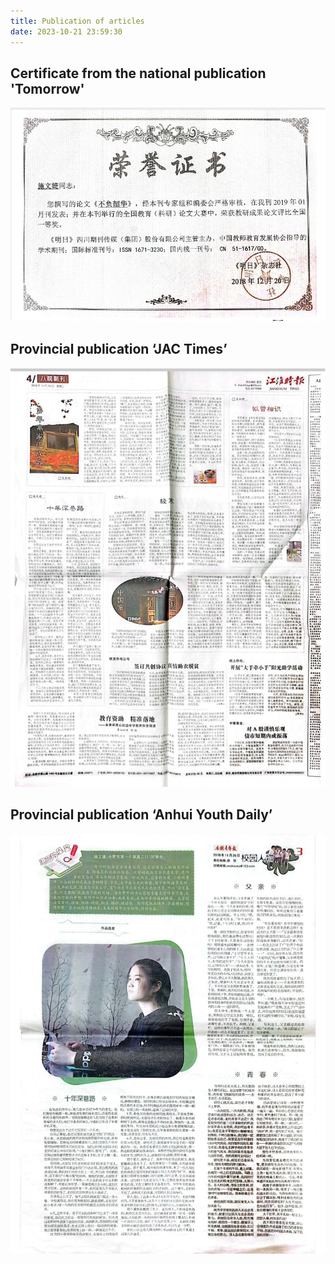 ```yaml
---
title: Publication of articles
date: 2023-10-21 23:59:30
---
```


## Certificate from the national publication 'Tomorrow'

![pic](/image/ap/1.jpg)

## Provincial publication ‘JAC Times’
![pic](/image/ap/2.jpg)

## Provincial publication ‘Anhui Youth Daily’
![pic](/image/ap/3.jpg)



